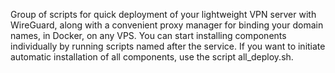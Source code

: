 Group of scripts for quick deployment of your lightweight VPN server with WireGuard,
along with a convenient proxy manager for binding your domain names, in Docker, on any VPS.
You can start installing components individually by running scripts named after the service.
If you want to initiate automatic installation of all components, use the script all_deploy.sh.
